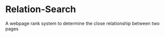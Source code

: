 Relation-Search
===============

A webpage rank system to determine the close relationship between two pages
